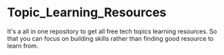 # Topic_Learning_Resources
It's a all in one repository to get all free tech topics learning resources. So that you can focus on building skills rather than finding good resource to learn from.
